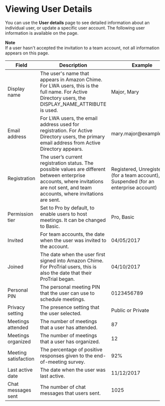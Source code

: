 # Viewing User Details<a name="user-details"></a>

You can use the **User details** page to see detailed information about an individual user, or update a specific user account\. The following user information is available on the page\.

**Note**  
If a user hasn't accepted the invitation to a team account, not all information appears on this page\.  


| Field | Description | Example | 
| --- | --- | --- | 
| Display name | The user's name that appears in Amazon Chime\. For LWA users, this is the full name\. For Active Directory users, the DISPLAY\_NAME\_ATTRIBUTE is used\.  |  Major, Mary  | 
| Email address |  For LWA users, the email address used for registration\. For Active Directory users, the primary email address from Active Directory appears\.   |  mary\.major@example\.com  | 
| Registration | The user’s current registration status\. The possible values are different between enterprise accounts, where invitations are not sent, and team accounts, where invitations are sent\.  | Registered, Unregistered \(for a team account\), or Suspended \(for an enterprise account\) | 
| Permission tier | Set to Pro by default, to enable users to host meetings\. It can be changed to Basic\. | Pro, Basic | 
| Invited | For team accounts, the date when the user was invited to the account\. | 04/05/2017 | 
| Joined | The date when the user first signed into Amazon Chime\. For ProTrial users, this is also the date that their ProTrial began\. | 04/10/2017 | 
| Personal PIN | The personal meeting PIN that the user can use to schedule meetings\.  | 0123456789 | 
| Privacy setting | The presence setting that the user selected\.  | Public or Private | 
| Meetings attended | The number of meetings that a user has attended\. | 87 | 
| Meetings organized | The number of meetings that a user has organized\. | 12 | 
| Meeting satisfaction | The percentage of positive responses given to the end\-of\-meeting survey\. | 92% | 
| Last active date | The date when the user was last active\. | 11/12/2017 | 
| Chat messages sent | The number of chat messages that users sent\. | 1025 | 